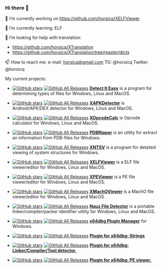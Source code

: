 ### Hi there 👋
🔭 I’m currently working on https://github.com/horsicq/XELFViewer

🌱 I’m currently learning: ELF

🤔 I’m looking for help with translation:

* https://github.com/horsicq/XTranslation
* https://github.com/horsicq/XTranslation/tree/master/dicts

📫 How to reach me: e-mail: horsicq@gmail.com TG: @horsicq Twitter: @horsicq

My current projects: 

- [![GitHub stars](https://img.shields.io/github/stars/horsicq/Detect-It-Easy.svg)](https://github.com/horsicq/Detect-It-Easy)
[![GitHub All Releases](https://img.shields.io/github/downloads/horsicq/DIE-engine/total.svg)](https://github.com/horsicq/DIE-engine/releases)
[**Detect It Easy**](https://github.com/horsicq/Detect-It-Easy) is a program for determining types of files for Windows, Linux and MacOS.

- [![GitHub stars](https://img.shields.io/github/stars/horsicq/XAPKDetector.svg)](https://github.com/horsicq/XAPKDetector)
[![GitHub All Releases](https://img.shields.io/github/downloads/horsicq/XAPKDetector/total.svg)](https://github.com/horsicq/XAPKDetector/releases)
[**XAPKDetector**](https://github.com/horsicq/XAPKDetector) is Android/APK/DEX detector for Windows, Linux and MacOS.

- [![GitHub stars](https://img.shields.io/github/stars/horsicq/XOpcodeCalc.svg)](https://github.com/horsicq/XOpcodeCalc)
[![GitHub All Releases](https://img.shields.io/github/downloads/horsicq/XOpcodeCalc/total.svg)](https://github.com/horsicq/XOpcodeCalc/releases)
[**XOpcodeCalc**](https://github.com/horsicq/XOpcodeCalc) is Opcode calculator for Windows, Linux and MacOS.

- [![GitHub stars](https://img.shields.io/github/stars/horsicq/PDBRipper.svg)](https://github.com/horsicq/PDBRipper)
[![GitHub All Releases](https://img.shields.io/github/downloads/horsicq/PDBRipper/total.svg)](https://github.com/horsicq/PDBRipper/releases)
[**PDBRipper**](https://github.com/horsicq/PDBRipper) is an utility for extract an information from PDB-files for Windows.

- [![GitHub stars](https://img.shields.io/github/stars/horsicq/xntsv.svg)](https://github.com/horsicq/xntsv)
[![GitHub All Releases](https://img.shields.io/github/downloads/horsicq/xntsv/total.svg)](https://github.com/horsicq/xntsv/releases)
[**XNTSV**](https://github.com/horsicq/xntsv) is a program for detailed viewing of system structures for Windows.

- [![GitHub stars](https://img.shields.io/github/stars/horsicq/XELFViewer.svg)](https://github.com/horsicq/XELFViewer)
[![GitHub All Releases](https://img.shields.io/github/downloads/horsicq/XELFViewer/total.svg)](https://github.com/horsicq/XELFViewer/releases)
[**XELFViewer**](https://github.com/horsicq/XELFViewer) is a ELF file viewer/editor for Windows, Linux and MacOS.

- [![GitHub stars](https://img.shields.io/github/stars/horsicq/XPEViewer.svg)](https://github.com/horsicq/XPEViewer)
[![GitHub All Releases](https://img.shields.io/github/downloads/horsicq/XPEViewer/total.svg)](https://github.com/horsicq/XPEViewer/releases)
[**XPEViewer**](https://github.com/horsicq/XPEViewer) is a PE file viewer/editor for Windows, Linux and MacOS.

- [![GitHub stars](https://img.shields.io/github/stars/horsicq/XMachOViewer.svg)](https://github.com/horsicq/XMachOViewer)
[![GitHub All Releases](https://img.shields.io/github/downloads/horsicq/XMachOViewer/total.svg)](https://github.com/horsicq/XMachOViewer/releases)
[**XMachOViewer**](https://github.com/horsicq/XMachOViewer) is a MachO file viewer/editor for Windows, Linux and MacOS.

- [![GitHub stars](https://img.shields.io/github/stars/horsicq/Nauz-File-Detector.svg)](https://github.com/horsicq/Nauz-File-Detector)
[![GitHub All Releases](https://img.shields.io/github/downloads/horsicq/Nauz-File-Detector/total.svg)](https://github.com/horsicq/Nauz-File-Detector/releases)
[**Nauz File Detector**](https://github.com/horsicq/Nauz-File-Detector) is a portable linker/compiler/packer identifier utility for Windows, Linux and MacOS.

- [![GitHub stars](https://img.shields.io/github/stars/horsicq/x64dbg-Plugin-Manager.svg)](https://github.com/horsicq/x64dbg-Plugin-Manager)
[![GitHub All Releases](https://img.shields.io/github/downloads/horsicq/x64dbg-Plugin-Manager/total.svg)](https://github.com/horsicq/x64dbg-Plugin-Manager/releases)
[**x64dbg Plugin Manager**](https://github.com/horsicq/x64dbg-Plugin-Manager) for Windows.

- [![GitHub stars](https://img.shields.io/github/stars/horsicq/stringsx64dbg.svg)](https://github.com/horsicq/stringsx64dbg)
[![GitHub All Releases](https://img.shields.io/github/downloads/horsicq/stringsx64dbg/total.svg)](https://github.com/horsicq/stringsx64dbg/releases)
[**Plugin for x64dbg: Strings**](https://github.com/horsicq/stringsx64dbg)

- [![GitHub stars](https://img.shields.io/github/stars/horsicq/nfdx64dbg.svg)](https://github.com/horsicq/nfdx64dbg)
[![GitHub All Releases](https://img.shields.io/github/downloads/horsicq/nfdx64dbg/total.svg)](https://github.com/horsicq/nfdx64dbg/releases)
[**Plugin for x64dbg: Linker/Compiler/Tool detector.**](https://github.com/horsicq/nfdx64dbg)

- [![GitHub stars](https://img.shields.io/github/stars/horsicq/pex64dbg.svg)](https://github.com/horsicq/pex64dbg)
[![GitHub All Releases](https://img.shields.io/github/downloads/horsicq/pex64dbg/total.svg)](https://github.com/horsicq/pex64dbg/releases)
[**Plugin for x64dbg: PE viewer.**](https://github.com/horsicq/pex64dbg)


<!--
**horsicq/horsicq** is a ✨ _special_ ✨ repository because its `README.md` (this file) appears on your GitHub profile.

Here are some ideas to get you started:

- 🔭 I’m currently working on ...
- 🌱 I’m currently learning ...
- 👯 I’m looking to collaborate on ...
- 🤔 I’m looking for help with ...
- 💬 Ask me about ...
- 📫 How to reach me: ...
- 😄 Pronouns: ...
- ⚡ Fun fact: ...
-->
